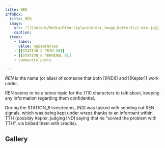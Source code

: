 ```yaml
---
title: REN
infobox:
  title: REN
  image:
    src: ![[Content/Media/Other/[placeholder_image_betterfix]-min.jpg]]
    caption:
  items:
    - label: 
      value: Appearances
	- [[STATION_8 TRIM 90]]
	- [[STATION_8 TERMINAL 8]]
	- Community posts

---
```


_REN_ is the name (or alias) of someone that both [[INDI]] and [[Kepler]] work under.

REN seems to be a taboo topic for the 7/10 characters to talk about, keeping any information regarding them confidential.

During the STATION_8 livestreams, INDI was tasked with sending out REN signals, which was being kept under wraps thanks to an informant within TTH (possibly Kepler, judging INDI saying that he "solved the problem with TTH", via bribed them with credits).
## Gallery
